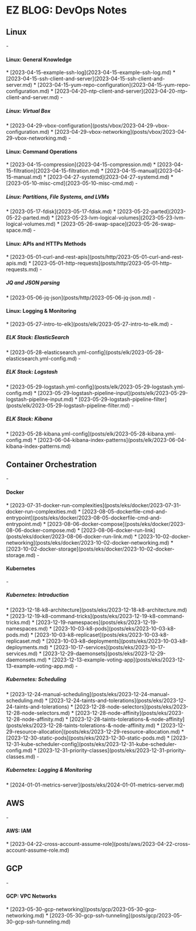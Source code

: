 <h1>EZ BLOG: DevOps Notes</h1>

<h2>Linux</h2>
- <h4>Linux: General Knowledge</h4>
  * [2023-04-15-example-ssh-log](2023-04-15-example-ssh-log.md)
  * [2023-04-15-ssh-client-and-server](2023-04-15-ssh-client-and-server.md)
  * [2023-04-15-yum-repo-configuration](2023-04-15-yum-repo-configuration.md)
  * [2023-04-20-ntp-client-and-server](2023-04-20-ntp-client-and-server.md) 
  - <h5>Linux: Virtual Box</h5>
    * [2023-04-29-vbox-configuration](posts/vbox/2023-04-29-vbox-configuration.md) 
    * [2023-04-29-vbox-networking](posts/vbox/2023-04-29-vbox-networking.md)
- <h4>Linux: Command Operations</h4>
  * [2023-04-15-compression](2023-04-15-compression.md)
  * [2023-04-15-filtration](2023-04-15-filtration.md)
  * [2023-04-15-manual](2023-04-15-manual.md)
  * [2023-04-27-systemd](2023-04-27-systemd.md)
  * [2023-05-10-misc-cmd](2023-05-10-misc-cmd.md)
  - <h5>Linux: Partitions, File Systems, and LVMs</h5>
    * [2023-05-17-fdisk](2023-05-17-fdisk.md)
    * [2023-05-22-parted](2023-05-22-parted.md)
    * [2023-05-23-lvm-logical-volumes](2023-05-23-lvm-logical-volumes.md)
    * [2023-05-26-swap-space](2023-05-26-swap-space.md)
- <h4>Linux: APIs and HTTPs Methods</h4>
  * [2023-05-01-curl-and-rest-apis](posts/http/2023-05-01-curl-and-rest-apis.md) 
  * [2023-05-01-http-requests](posts/http/2023-05-01-http-requests.md)
    - <h5>JQ and JSON parsing</h5>
    * [2023-05-06-jq-json](posts/http/2023-05-06-jq-json.md)
- <h4>Linux: Logging & Monitoring</h4>
  * [2023-05-27-intro-to-elk](posts/elk/2023-05-27-intro-to-elk.md)
  - <h5>ELK Stack: ElasticSearch</h5>
    * [2023-05-28-elasticsearch.yml-config](posts/elk/2023-05-28-elasticsearch.yml-config.md)
  - <h5>ELK Stack: Logstash</h5>
    * [2023-05-29-logstash.yml-config](posts/elk/2023-05-29-logstash.yml-config.md)
    * [2023-05-29-logstash-pipeline-input](posts/elk/2023-05-29-logstash-pipeline-input.md)
    * [023-05-29-logstash-pipeline-filter](posts/elk/2023-05-29-logstash-pipeline-filter.md)
  - <h5>ELK Stack: Kibana</h5>
    * [2023-05-28-kibana.yml-config](posts/elk/2023-05-28-kibana.yml-config.md) 
    * [2023-06-04-kibana-index-patterns](posts/elk/2023-06-04-kibana-index-patterns.md)

<h2>Container Orchestration</h2>
- <h4>Docker</h4>
  * [2023-07-31-docker-run-complexities](posts/eks/docker/2023-07-31-docker-run-complexities.md)
  * [2023-08-05-dockerfile-cmd-and-entrypoint](posts/eks/docker/2023-08-05-dockerfile-cmd-and-entrypoint.md)
  * [2023-08-06-docker-compose](posts/eks/docker/2023-08-06-docker-compose.md)
  * [2023-08-06-docker-run-link](posts/eks/docker/2023-08-06-docker-run-link.md)
  * [2023-10-02-docker-networking](posts/eks/docker/2023-10-02-docker-networking.md)
  * [2023-10-02-docker-storage](posts/eks/docker/2023-10-02-docker-storage.md)
- <h4>Kubernetes</h4>
  - <h5>Kubernetes: Introduction</h5>
    * [2023-12-18-k8-architecture](posts/eks/2023-12-18-k8-architecture.md)
    * [2023-12-19-k8-command-tricks](posts/eks/2023-12-19-k8-command-tricks.md)
    * [2023-12-19-namespaces](posts/eks/2023-12-19-namespaces.md)
    * [2023-10-03-k8-pods](posts/eks/2023-10-03-k8-pods.md)
    * [2023-10-03-k8-replicaset](posts/eks/2023-10-03-k8-replicaset.md)
    * [2023-10-03-k8-deployments](posts/eks/2023-10-03-k8-deployments.md)
    * [2023-10-17-services](posts/eks/2023-10-17-services.md)
    * [2023-12-29-daemonsets](posts/eks/2023-12-29-daemonsets.md)
    * [2023-12-13-example-voting-app](posts/eks/2023-12-13-example-voting-app.md)
  - <h5>Kubernetes: Scheduling</h5>
    * [2023-12-24-manual-scheduling](posts/eks/2023-12-24-manual-scheduling.md)
    * [2023-12-24-taints-and-tolerations](posts/eks/2023-12-24-taints-and-tolerations)
    * [2023-12-28-node-selectors](posts/eks/2023-12-28-node-selectors.md)
    * [2023-12-28-node-affinity](posts/eks/2023-12-28-node-affinity.md)
    * [2023-12-28-taints-tolerations-&-node-affinity](posts/eks/2023-12-28-taints-tolerations-&-node-affinity.md)
    * [2023-12-29-resource-allocation](posts/eks/2023-12-29-resource-allocation.md)
    * [2023-12-30-static-pods](posts/eks/2023-12-30-static-pods.md)
    * [2023-12-31-kube-scheduler-config](posts/eks/2023-12-31-kube-scheduler-config.md)
    * [2023-12-31-priority-classes](posts/eks/2023-12-31-priority-classes.md)
  - <h5>Kubernetes: Logging & Monitoring</h5>
    * [2024-01-01-metrics-server](posts/eks/2024-01-01-metrics-server.md)
       
<h2>AWS</h2>
- <h4>AWS: IAM</h4>
  * [2023-04-22-cross-account-assume-role](posts/aws/2023-04-22-cross-account-assume-role.md)

<h2>GCP</h2>
- <h4>GCP: VPC Networks</h4>
  * [2023-05-30-gcp-networking](posts/gcp/2023-05-30-gcp-networking.md)
  * [2023-05-30-gcp-ssh-tunneling](posts/gcp/2023-05-30-gcp-ssh-tunneling.md)
